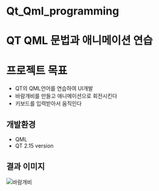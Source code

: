 # Qt_Qml_programming


# QT QML 문법과 애니메이션 연습


# 프로젝트 목표

- QT의 QML언어를 연습하여 UI개발
-  바람개비를 만들고 애니메이션으로 회전시킨다
-  키보드를 입력받아서 움직인다
## 개발환경

- QML
- QT 2.15 version

## 결과 이미지
![바람개비](https://github.com/desafin/Qt_Qml_programming/assets/131871057/2d01d789-69ce-461c-8bf3-88593b8c7fdc)
